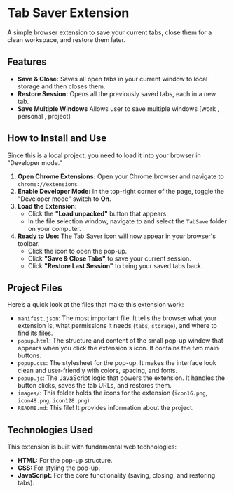 # Tab Saver Extension

A simple browser extension to save your current tabs, close them for a clean workspace, and restore them later.


## Features

-   **Save & Close:** Saves all open tabs in your current window to local storage and then closes them.
-   **Restore Session:** Opens all the previously saved tabs, each in a new tab.
-   **Save Multiple Windows** Allows user to save multiple windows [work , personal , project]
## How to Install and Use

Since this is a local project, you need to load it into your browser in "Developer mode."

1.  **Open Chrome Extensions:** Open your Chrome browser and navigate to `chrome://extensions`.
2.  **Enable Developer Mode:** In the top-right corner of the page, toggle the "Developer mode" switch to **On**.
3.  **Load the Extension:**
    -   Click the **"Load unpacked"** button that appears.
    -   In the file selection window, navigate to and select the `TabSave` folder on your computer.
4.  **Ready to Use:** The Tab Saver icon will now appear in your browser's toolbar.
    -   Click the icon to open the pop-up.
    -   Click **"Save & Close Tabs"** to save your current session.
    -   Click **"Restore Last Session"** to bring your saved tabs back.

## Project Files

Here’s a quick look at the files that make this extension work:

-   `manifest.json`: The most important file. It tells the browser what your extension is, what permissions it needs (`tabs`, `storage`), and where to find its files.
-   `popup.html`: The structure and content of the small pop-up window that appears when you click the extension's icon. It contains the two main buttons.
-   `popup.css`: The stylesheet for the pop-up. It makes the interface look clean and user-friendly with colors, spacing, and fonts.
-   `popup.js`: The JavaScript logic that powers the extension. It handles the button clicks, saves the tab URLs, and restores them.
-   `images/`: This folder holds the icons for the extension (`icon16.png`, `icon48.png`, `icon128.png`).
-   `README.md`: This file! It provides information about the project.

## Technologies Used

This extension is built with fundamental web technologies:

-   **HTML:** For the pop-up structure.
-   **CSS:** For styling the pop-up.
-   **JavaScript:** For the core functionality (saving, closing, and restoring tabs).
